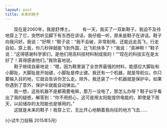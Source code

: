 ```yaml
---
layout: post
title: 未来的鞋子
---
```



　　现在是2060年，我是舒博士。      　　有一天，我买了一双新鞋子。我迫不及待地穿上了它，突然听见脚下有东西在讲话，我仔细一听，原来是鞋子在讲话。鞋子向我问好。我说：“好啊！”鞋子说：“我不会破，非常耐用。还能远走高飞，行走自如，穿上我，你几秒钟就能飞到外国，比飞机快多了！”我说：“真神啊！”鞋子说：“这得感谢科学家们，是他们用高科技材料制成我的！”“现在的科技实在是太好了！真得感谢他们。”我欣喜地说。  
　　鞋子继续自豪地说：“嗯，因为鞋里装了全世界最强的材料，能感应大脚趾和小脚趾，大脚趾是开始键，小脚趾是停止键。我还有一个机器，就是导航仪。你只要输入目的地，它就会告诉你怎么走。除外，我还装了一个机器就是保护伞。如果你遇到了意外，保护伞就能自动弹出。”  
　　我一想，这些机器不是都需要电嘛，那万一没电了，那怎么办呀？鞋子似乎看出了我的疑惑，解答到：“你不用担心，这可是用太阳能提供电能的，即使是下雨天，以前储存的太阳能也是够用的。”  
　　这就是未来的鞋子！我穿上它，无比开心地朝着我向往的地方飞去……  

(小试牛刀投稿 2015年5月)